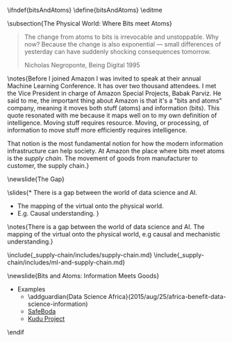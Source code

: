\ifndef{bitsAndAtoms}
\define{bitsAndAtoms}
\editme

\subsection{The Physical World: Where Bits meet Atoms}

> The change from atoms to bits is irrevocable and unstoppable. Why now? Because the change is also exponential — small differences of yesterday can have suddenly shocking consequences tomorrow. 
>
> Nicholas Negroponte, Being Digital 1995

\notes{Before I joined Amazon I was invited to speak at their annual Machine Learning Conference. It has over two thousand attendees. I met the Vice President in charge of Amazon Special Projects, Babak Parviz. He said to me, the important thing about Amazon is that it's a "bits and atoms" company, meaning it moves both stuff (atoms) and information (bits). This quote resonated with me because it maps well on to my own definition of intelligence. Moving stuff requires resource. Moving, or processing, of information to move stuff more efficiently requires intelligence. 

That notion is the most fundamental notion for how the modern information infrastructure can help society. At Amazon the place where bits meet atoms is the *supply chain*. The movement of goods from manufacturer to customer, the supply chain.}

\newslide{The Gap}

\slides{* There is a gap between the world of data science and AI.
* The mapping of the virtual onto the physical world.
* E.g. Causal understanding. }

\notes{There is a gap between the world of data science and AI. The mapping of the virtual onto the physical world, e.g causal and mechanistic understanding.}

\include{_supply-chain/includes/supply-chain.md}
\include{_supply-chain/includes/ml-and-supply-chain.md}

<!--\newslide{The Supply Chain}

* Moving goods to where they need to be.
  * Raw materials
 
\include{_supply-chain/includes/cromford.md}

\newslide{Supply and Demand: Physical Infrastructure}

* The Supply Chain is driven by Supply and Demand

* Moving goods to be where they should be at any given time.

\newslide{Information Infrastructure}

* Recent advances in the world have focussed on *information infrastructure*.

* UK developed with roads, rails and canals-->


\newslide{Bits and Atoms: Information Meets Goods}

* Examples
    * \addguardian{Data Science Africa}(2015/aug/25/africa-benefit-data-science-information)
    * [SafeBoda](https://safeboda.com/ug/) 
    * [Kudu Project](https://kudu.ug) 


\endif
